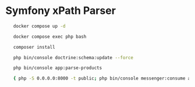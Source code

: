 # Symfony xPath Parser

```bash
   docker compose up -d
```
```bash
   docker compose exec php bash
```
```bash
   composer install
```
```bash
   php bin/console doctrine:schema:update --force
```
```bash
   php bin/console app:parse-products
```
```bash
   { php -S 0.0.0.0:8000 -t public; php bin/console messenger:consume async -vv; } &
```
